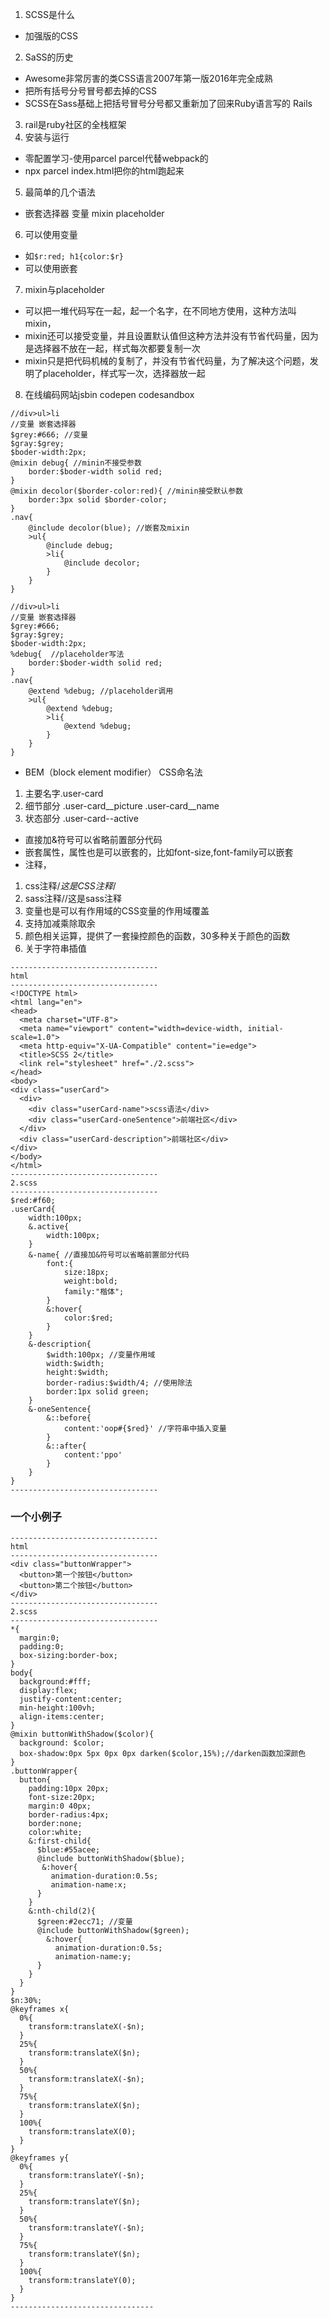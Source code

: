 1. SCSS是什么
- 加强版的CSS
2. SaSS的历史
- Awesome非常厉害的类CSS语言2007年第一版2016年完全成熟
- 把所有括号分号冒号都去掉的CSS
- SCSS在Sass基础上把括号冒号分号都又重新加了回来Ruby语言写的 Rails
3. rail是ruby社区的全栈框架
4. 安装与运行
- 零配置学习-使用parcel parcel代替webpack的
- npx parcel index.html把你的html跑起来
5. 最简单的几个语法
- 嵌套选择器 变量 mixin placeholder
6. 可以使用变量
- 如`$r:red; h1{color:$r}`
- 可以使用嵌套
7. mixin与placeholder
- 可以把一堆代码写在一起，起一个名字，在不同地方使用，这种方法叫mixin，
- mixin还可以接受变量，并且设置默认值但这种方法并没有节省代码量，因为是选择器不放在一起，样式每次都要复制一次
- mixin只是把代码机械的复制了，并没有节省代码量，为了解决这个问题，发明了placeholder，样式写一次，选择器放一起
8. 在线编码网站jsbin codepen codesandbox
```
//div>ul>li
//变量 嵌套选择器
$grey:#666; //变量
$gray:$grey;
$boder-width:2px;
@mixin debug{ //minin不接受参数
	border:$boder-width solid red;
}
@mixin decolor($border-color:red){ //minin接受默认参数
	border:3px solid $border-color;
}
.nav{
	@include decolor(blue); //嵌套及mixin
	>ul{
		@include debug; 
		>li{
			@include decolor;
		}
	}
}
```
```
//div>ul>li
//变量 嵌套选择器
$grey:#666;
$gray:$grey;
$boder-width:2px;
%debug{  //placeholder写法
	border:$boder-width solid red;
}
.nav{
	@extend %debug; //placeholder调用
	>ul{
		@extend %debug;
		>li{
			@extend %debug;
		}
	}
}
```
- BEM（block element modifier） CSS命名法
1. 主要名字.user-card
2. 细节部分 .user-card__picture .user-card__name
3. 状态部分 .user-card--active
- 直接加&符号可以省略前置部分代码
- 嵌套属性，属性也是可以嵌套的，比如font-size,font-family可以嵌套
- 注释，
1. css注释/*这是CSS注释*/
2. sass注释//这是sass注释
3. 变量也是可以有作用域的CSS变量的作用域覆盖
4. 支持加减乘除取余
5. 颜色相关运算，提供了一套操控颜色的函数，30多种关于颜色的函数
6. 关于字符串插值
```
---------------------------------
html
---------------------------------
<!DOCTYPE html>
<html lang="en">
<head>
  <meta charset="UTF-8">
  <meta name="viewport" content="width=device-width, initial-scale=1.0">
  <meta http-equiv="X-UA-Compatible" content="ie=edge">
  <title>SCSS 2</title>
  <link rel="stylesheet" href="./2.scss">
</head>
<body>
<div class="userCard">
  <div>
    <div class="userCard-name">scss语法</div>
    <div class="userCard-oneSentence">前端社区</div>
  </div>
  <div class="userCard-description">前端社区</div>
</div>
</body>
</html>
---------------------------------
2.scss
---------------------------------
$red:#f60;
.userCard{
	width:100px;
	&.active{
		width:100px;
	}
	&-name{ //直接加&符号可以省略前置部分代码
		font:{
			size:18px;
			weight:bold;
			family:"楷体";
		}
		&:hover{
			color:$red;
		}
	}
	&-description{
		$width:100px; //变量作用域
		width:$width;
		height:$width;
		border-radius:$width/4; //使用除法
		border:1px solid green;
	}
	&-oneSentence{
		&::before{
			content:'oop#{$red}' //字符串中插入变量
		}
		&::after{
			content:'ppo'
		}
	}
}
---------------------------------
```
### 一个小例子
```
---------------------------------
html
---------------------------------
<div class="buttonWrapper">
  <button>第一个按钮</button>
  <button>第二个按钮</button>
</div>
---------------------------------
2.scss
---------------------------------
*{
  margin:0;
  padding:0;
  box-sizing:border-box;
}
body{
  background:#fff;
  display:flex;
  justify-content:center;
  min-height:100vh;
  align-items:center;
}
@mixin buttonWithShadow($color){
  background: $color;
  box-shadow:0px 5px 0px 0px darken($color,15%);//darken函数加深颜色
}
.buttonWrapper{
  button{
    padding:10px 20px;
    font-size:20px;
    margin:0 40px;
    border-radius:4px;
    border:none;
    color:white;
    &:first-child{
      $blue:#55acee;
      @include buttonWithShadow($blue);
       &:hover{
         animation-duration:0.5s;
         animation-name:x;
      }
    }
    &:nth-child(2){
      $green:#2ecc71; //变量
      @include buttonWithShadow($green);
        &:hover{
          animation-duration:0.5s;
          animation-name:y;
      }
    }
  }
}
$n:30%;
@keyframes x{
  0%{
    transform:translateX(-$n);
  }
  25%{
    transform:translateX($n);
  }
  50%{
    transform:translateX(-$n);
  }
  75%{
    transform:translateX($n);
  }
  100%{
    transform:translateX(0);
  }
}
@keyframes y{
  0%{
    transform:translateY(-$n);
  }
  25%{
    transform:translateY($n);
  }
  50%{
    transform:translateY(-$n);
  }
  75%{
    transform:translateY($n);
  }
  100%{
    transform:translateY(0);
  }
}
--------------------------------
```
